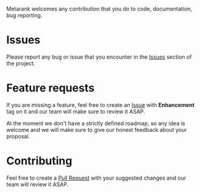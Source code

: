 Metarank welcomes any contribution that you do to code, documentation, bug reporting.

# Issues

Please report any bug or issue that you encounter in the [Issues](https://github.com/nixiesearch/nixiesearch/issues) section of the project.

# Feature requests

If you are missing a feature, feel free to create an [Issue](https://github.com/nixiesearch/nixiesearch/issues) with **Enhancement** tag on it and our team will make sure to review it ASAP.

At the moment we don't have a strictly defined roadmap, so any idea is welcome and we will make sure to give our honest feedback about your proposal.

# Contributing

Feel free to create a [Pull Request](https://github.com/nixiesearch/nixiesearch/pulls) with your suggested changes and our team will review it ASAP.

